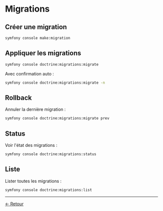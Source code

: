 # Migrations

## Créer une migration

```bash
symfony console make:migration
```

## Appliquer les migrations

```bash
symfony console doctrine:migrations:migrate
```

Avec confirmation auto :
```bash
symfony console doctrine:migrations:migrate -n
```

## Rollback

Annuler la dernière migration :
```bash
symfony console doctrine:migrations:migrate prev
```

## Status

Voir l'état des migrations :
```bash
symfony console doctrine:migrations:status
```

## Liste

Lister toutes les migrations :
```bash
symfony console doctrine:migrations:list
```

---

[← Retour](../README.md)
